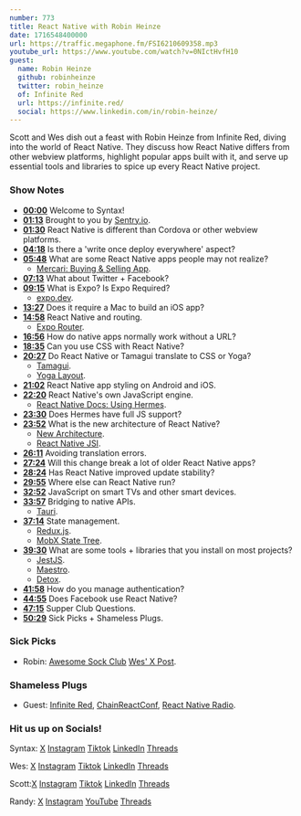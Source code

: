 ```yaml
---
number: 773
title: React Native with Robin Heinze
date: 1716548400000
url: https://traffic.megaphone.fm/FSI6210609358.mp3
youtube_url: https://www.youtube.com/watch?v=0NIctHvfH10
guest:
  name: Robin Heinze
  github: robinheinze
  twitter: robin_heinze
  of: Infinite Red
  url: https://infinite.red/
  social: https://www.linkedin.com/in/robin-heinze/
---
```


Scott and Wes dish out a feast with Robin Heinze from Infinite Red, diving into the world of React Native. They discuss how React Native differs from other webview platforms, highlight popular apps built with it, and serve up essential tools and libraries to spice up every React Native project.

### Show Notes

* **[00:00](#t=00:00)** Welcome to Syntax!
* **[01:13](#t=01:13)** Brought to you by [Sentry.io](https://sentry.io/syntax).
* **[01:30](#t=01:30)** React Native is different than Cordova or other webview platforms.
* **[04:18](#t=04:18)** Is there a 'write once deploy everywhere' aspect?
* **[05:48](#t=05:48)** What are some React Native apps people may not realize?
  * [Mercari: Buying & Selling App](https://apps.apple.com/us/app/mercari-buying-selling-app/id896130944).
* **[07:13](#t=07:13)** What about Twitter + Facebook?
* **[09:15](#t=09:15)** What is Expo? Is Expo Required?
  * [expo.dev](https://expo.dev/).
* **[13:27](#t=13:27)** Does it require a Mac to build an iOS app?
* **[14:58](#t=14:58)** React Native and routing.
  * [Expo Router](https://docs.expo.dev/router/introduction/).
* **[16:56](#t=16:56)** How do native apps normally work without a URL?
* **[18:35](#t=18:35)** Can you use CSS with React Native?
* **[20:27](#t=20:27)** Do React Native or Tamagui translate to CSS or Yoga?
  * [Tamagui](https://tamagui.dev/).
  * [Yoga Layout](https://www.yogalayout.dev/).
* **[21:02](#t=21:02)** React Native app styling on Android and iOS.
* **[22:20](#t=22:20)** React Native's own JavaScript engine.
  * [React Native Docs: Using Hermes](https://reactnative.dev/docs/hermes).
* **[23:30](#t=23:30)** Does Hermes have full JS support?
* **[23:52](#t=23:52)** What is the new architecture of React Native?
  * [New Architecture](https://github.com/reactwg/react-native-new-architecture).
  * [React Native JSI](https://blog.logrocket.com/leveraging-react-native-jsi-enhance-speed-performance/).
* **[26:11](#t=26:11)** Avoiding translation errors.
* **[27:24](#t=27:24)** Will this change break a lot of older React Native apps?
* **[28:24](#t=28:24)** Has React Native improved update stability?
* **[29:55](#t=29:55)** Where else can React Native run?
* **[32:52](#t=32:52)** JavaScript on smart TVs and other smart devices.
* **[33:57](#t=33:57)** Bridging to native APIs.
  * [Tauri](https://tauri.app/).
* **[37:14](#t=37:14)** State management.
  * [Redux.js](https://redux.js.org/).
  * [MobX State Tree](https://mobx-state-tree.js.org/intro/welcome).
* **[39:30](#t=39:30)** What are some tools + libraries that you install on most projects?
  * [JestJS](https://jestjs.io/).
  * [Maestro](https://maestro.mobile.dev/platform-support/react-native).
  * [Detox](https://github.com/wix/Detox).
* **[41:58](#t=41:58)** How do you manage authentication?
* **[44:55](#t=44:55)** Does Facebook use React Native?
* **[47:15](#t=47:15)** Supper Club Questions.
* **[50:29](#t=50:29)** Sick Picks + Shameless Plugs.


### Sick Picks

- Robin: [Awesome Sock Club](https://awesomesocks.club/)
[Wes' X Post](https://twitter.com/wesbos/status/1790416987241283824).

### Shameless Plugs

- Guest: [Infinite Red](https://infinite.red/), [ChainReactConf](https://chainreactconf.com/), [React Native Radio](https://reactnativeradio.com/).

### Hit us up on Socials!

Syntax: [X](https://twitter.com/syntaxfm) [Instagram](https://www.instagram.com/syntax_fm/) [Tiktok](https://www.tiktok.com/@syntaxfm) [LinkedIn](https://www.linkedin.com/company/96077407/admin/feed/posts/) [Threads](https://www.threads.net/@syntax_fm)

Wes: [X](https://twitter.com/wesbos) [Instagram](https://www.instagram.com/wesbos/) [Tiktok](https://www.tiktok.com/@wesbos) [LinkedIn](https://www.linkedin.com/in/wesbos/) [Threads](https://www.threads.net/@wesbos)

Scott:[X](https://twitter.com/stolinski) [Instagram](https://www.instagram.com/stolinski/) [Tiktok](https://www.tiktok.com/@stolinski) [LinkedIn](https://www.linkedin.com/in/stolinski/) [Threads](https://www.threads.net/@stolinski)

Randy: [X](https://twitter.com/randyrektor) [Instagram](https://www.instagram.com/randyrektor/) [YouTube](https://www.youtube.com/@randyrektor) [Threads](https://www.threads.net/@randyrektor)
